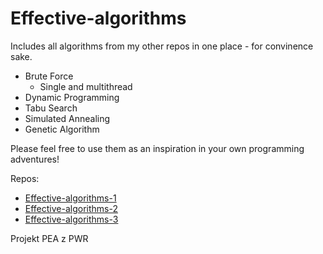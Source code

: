 # Effective-algorithms

Includes all algorithms from my other repos in one place - for convinence sake.
- Brute Force
	- Single and multithread
- Dynamic Programming
- Tabu Search
- Simulated Annealing
- Genetic Algorithm

Please feel free to use them as an inspiration in your own programming adventures!

Repos:
- [Effective-algorithms-1](https://github.com/xololt-dev/Effective-algorithms-1)
- [Effective-algorithms-2](https://github.com/xololt-dev/Effective-algorithms-2)
- [Effective-algorithms-3](https://github.com/xololt-dev/Effective-algorithms-3)

Projekt PEA z PWR